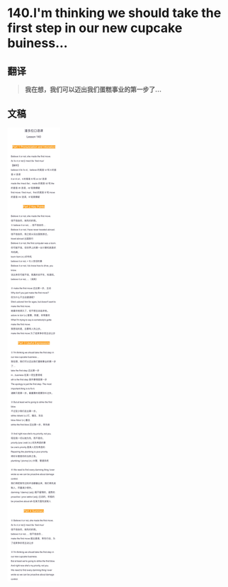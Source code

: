 # 140.I'm thinking we should take the first step in our new cupcake buiness...

## 翻译

> **我在想，我们可以迈出我们蛋糕事业的第一步了...**

## 文稿

![](img/140.jpg)

